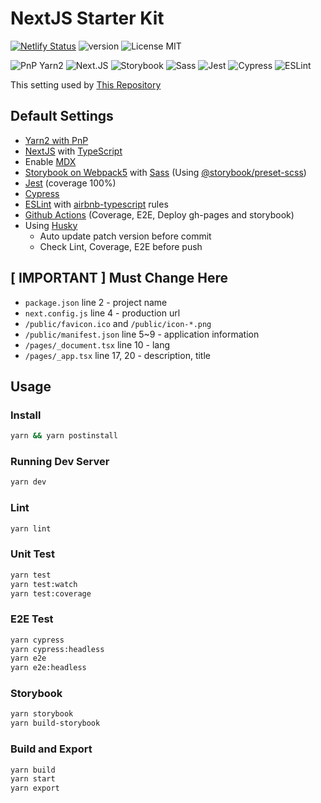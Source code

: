 # NextJS Starter Kit

[![Netlify Status](https://api.netlify.com/api/v1/badges/3cb923e2-1e5a-40d8-8438-1e09da0d1efe/deploy-status)](https://nextjs-starter-kit-storybook.netlify.app/?path=/docs/example-introduction--page)
![version](https://img.shields.io/github/package-json/v/sex-request/nextjs-starter-kit)
![License MIT](https://img.shields.io/github/license/sex-request/nextjs-starter-kit?style=plat)

![PnP Yarn2](https://img.shields.io/badge/Yarn2-PnP-2C8EBB?style=for-the-badge&logo=yarn&logoColor=white)
![Next.JS](https://img.shields.io/badge/next.js-TypeScript-007ACC?style=for-the-badge&logo=nextdotjs&logoColor=white)
![Storybook](https://img.shields.io/badge/storybook-FF4785?style=for-the-badge&logo=storybook&logoColor=white)
![Sass](https://img.shields.io/badge/Sass-CC6699?style=for-the-badge&logo=sass&logoColor=white)
![Jest](https://img.shields.io/badge/Jest-C21325?style=for-the-badge&logo=jest&logoColor=white)
![Cypress](https://img.shields.io/badge/Cypress-17202C?style=for-the-badge&logo=cypress&logoColor=white)
![ESLint](https://img.shields.io/badge/eslint-3A33D1?style=for-the-badge&logo=eslint&logoColor=white)

This setting used by [This Repository](https://github.com/sex-request/frontend)

## Default Settings

- [Yarn2 with PnP](https://yarnpkg.com/)
- [NextJS](https://nextjs.org/) with [TypeScript](https://www.typescriptlang.org/)
- Enable [MDX](https://mdxjs.com/)
- [Storybook on Webpack5](https://storybook.js.org/blog/storybook-for-webpack-5/) with [Sass](https://sass-lang.com/) (Using [@storybook/preset-scss](https://github.com/storybookjs/presets/tree/master/packages/preset-scss))
- [Jest](https://jestjs.io/) (coverage 100%)
- [Cypress](https://www.cypress.io/)
- [ESLint](https://eslint.org/) with [airbnb-typescript](https://github.com/iamturns/eslint-config-airbnb-typescript) rules
- [Github Actions](https://github.com/features/actions) (Coverage, E2E, Deploy gh-pages and storybook)
- Using [Husky](https://typicode.github.io/husky/#/)
  - Auto update patch version before commit
  - Check Lint, Coverage, E2E before push

## [ IMPORTANT ] Must Change Here

- `package.json` line 2 - project name
- `next.config.js` line 4 - production url
- `/public/favicon.ico` and `/public/icon-*.png`
- `/public/manifest.json` line 5~9 - application information
- `/pages/_document.tsx` line 10 - lang
- `/pages/_app.tsx` line 17, 20 - description, title

## Usage

### Install

```bash
yarn && yarn postinstall
```

### Running Dev Server

```bash
yarn dev
```

### Lint

```bash
yarn lint
```

### Unit Test

```bash
yarn test
yarn test:watch
yarn test:coverage
```

### E2E Test

```bash
yarn cypress
yarn cypress:headless
yarn e2e
yarn e2e:headless
```

### Storybook

```bash
yarn storybook
yarn build-storybook
```

### Build and Export

```bash
yarn build
yarn start
yarn export
```
